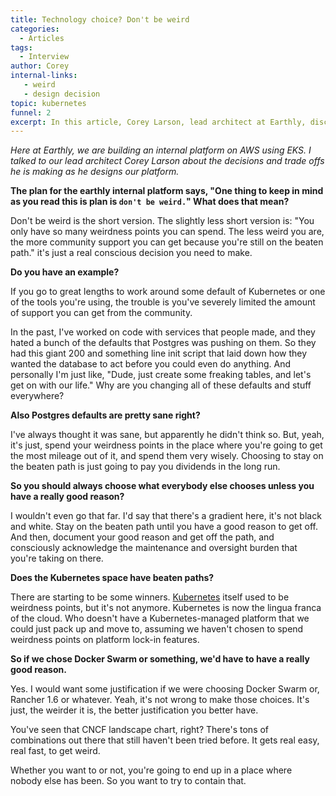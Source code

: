 ```yaml
---
title: Technology choice? Don't be weird
categories:
  - Articles
tags:
  - Interview
author: Corey
internal-links:
   - weird
   - design decision
topic: kubernetes
funnel: 2
excerpt: In this article, Corey Larson, lead architect at Earthly, discusses the importance of not being "weird" when making technology choices for your platform. He emphasizes the value of staying on the beaten path and only deviating when there is a strong justification, as it allows for better community support and long-term dividends.
---
```

_Here at Earthly, we are building an internal platform on AWS using EKS. I talked to our lead architect Corey Larson about the decisions and trade offs he is making as he designs our platform._

**The plan for the earthly internal platform says, "One thing to keep in mind as you read this is plan is `don't be weird.`" What does that mean?**

Don't be weird is the short version. The slightly less short version is: "You only have so many weirdness points you can spend. The less weird you are, the more community support you can get because you're still on the beaten path." it's just a real conscious decision you need to make.

**Do you have an example?**

If you go to great lengths to work around some default of Kubernetes or one of the tools you're using, the trouble is you've severely limited the amount of support you can get from the community.

In the past, I've worked on code with services that people made, and they hated a bunch of the defaults that Postgres was pushing on them. So they had this giant 200 and something line init script that laid down how they wanted the database to act before you could even do anything. And personally I'm just like, "Dude, just create some freaking tables, and let's get on with our life." Why are you changing all of these defaults and stuff everywhere?

**Also Postgres defaults are pretty sane right?**

I've always thought it was sane, but apparently he didn't think so. But, yeah, it's just, spend your weirdness points in the place where you're going to get the most mileage out of it, and spend them very wisely. Choosing to stay on the beaten path is just going to pay you dividends in the long run.

**So you should always choose what everybody else chooses unless you have a really good reason?**

I wouldn't even go that far. I'd say that there's a gradient here, it's not black and white. Stay on the beaten path until you have a good reason to get off. And then, document your good reason and get off the path, and consciously acknowledge the maintenance and oversight burden that you're taking on there.

**Does the Kubernetes space have beaten paths?**

There are starting to be some winners. [Kubernetes](/blog/building-on-kubernetes-ingress) itself used to be weirdness points, but it's not anymore. Kubernetes is now the lingua franca of the cloud. Who doesn't have a Kubernetes-managed platform that we could just pack up and move to, assuming we haven't chosen to spend weirdness points on platform lock-in features.

**So if we chose Docker Swarm or something, we'd have to have a really good reason.**

Yes. I would want some justification if we were choosing Docker Swarm or, Rancher 1.6 or whatever. Yeah, it's not wrong to make those choices. It's just, the weirder it is, the better justification you better have.

You've seen that CNCF landscape chart, right? There's tons of combinations out there that still haven't been tried before. It gets real easy, real fast, to get weird.

Whether you want to or not, you're going to end up in a place where nobody else has been. So you want to try to contain that.
